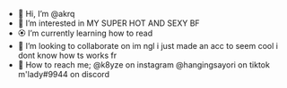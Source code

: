 - 💞 Hi, I’m @akrq
- 🌟 I’m interested in MY SUPER HOT AND SEXY BF 
- 🏵️ I’m currently learning how to read
- 🎀 I’m looking to collaborate on 
im ngl i just made an acc to seem cool i dont know how ts works fr
- 🎯 How to reach me;
@k8yze on instagram
@hangingsayori on tiktok
m'lady#9944 on discord

<!---
akrq/akrq is a ✨ special ✨ repository because its `README.md` (this file) appears on your GitHub profile.
You can click the Preview link to take a look at your changes.
--->
